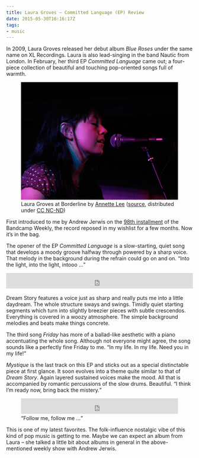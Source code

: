 ```yaml
---
title: Laura Groves – Committed Language (EP) Review
date: 2015-05-30T16:16:17Z
tags:
- music
---
```

In 2009, Laura Groves released her debut album _Blue Roses_ under the same name on XL Recordings. Laura is also lead-singing in the band Nautic from London. In February, her third EP _Committed Language_ came out; a four-piece collection of beautiful and touching pop-oriented songs full of warmth.

<figure>
  <img alt="Laura Groves at Borderline by Annette Lee" src="/img/posts/laura-groves-by-annette-lee.jpg">
  <figcaption>Laura Groves at Borderline by <a href="http://www.annette-lee.com/">Annette Lee</a> (<a href="https://www.flickr.com/photos/loveleeannette/1107075605">source</a>, distributed under <a href="https://creativecommons.org/licenses/by-nc-nd/2.0/">CC NC-ND</a>)</figcaption>
</figure>

First introduced to me by Andrew Jerwis on the [98th installment](https://bandcamp.com/?show=114) of the Bandcamp Weekly, the record reposed in my wishlist for a few months. Now it’s in the bag.

<p>The opener of the EP <em>Committed Language</em>  is a slow-starting, quiet song that develops a moody groove halfway through powered by a sharp voice. That melody in the background during the refrain could go on and on. <q>Into the light, into the light, intooo …</q></p>

<iframe style="border: 0; width: 100%; height: 42px;" src="https://bandcamp.com/EmbeddedPlayer/album=1858991505/size=small/bgcol=ffffff/track=146270167/transparent=true/" seamless><a href="http://lauragroves.bandcamp.com/album/committed-language-ep">Laura Groves – Committed Language (EP)</a></iframe>

Dream Story features a voice just as sharp and really puts me into a little daydream. The whole structure sways and swings. Timidly quiet starting segments which turn into slightly breezier pieces with subtle crescendos. Everything is covered in a woozy atmosphere. The simple background melodies and beats make things concrete.

<p>The third song <em>Friday</em> has more of a ballad-like aesthetic with a piano accentuating the whole song. Although not everyone might agree, the song sounds like a perfectly fine Friday to me. <q>In my life. In my life. Need you in my life!</q></p>

<p><em>Mystique</em> is the last track on this EP and sticks out as a special distinctable piece at first glance. It soon evolves into a theme quite similar to that of <em>Dream Story</em>. Again layered sustained voices make the mood. All that is accompanied by romantic percussions of the slow drums. Beautiful. <q>I think I’m ready now, bring back the mistery.</q></p>

<figure>
  <iframe style="border: 0; width: 100%; height: 42px;" src="https://bandcamp.com/EmbeddedPlayer/album=562937539/size=small/bgcol=ffffff/track=1001647541/transparent=true/" seamless><a href="http://nautic.bandcamp.com/album/navy-blue-ep">Nautic – Navy Blue (EP)</a></iframe>
  <figcaption><q>Follow me, follow me …</q></figcaption>
</figure>

This is one of my latest favorites. The folk-influence nostalgic vibe of this kind of pop music is getting to me. Maybe we can expect an album from Laura – she talked a little bit about albums in general in the above-mentioned weekly show with Andrew Jerwis.
